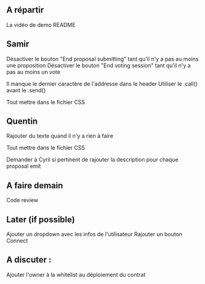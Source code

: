 ## A répartir

La vidéo de demo
README

## Samir

Désactiver le bouton "End proposal submitting" tant qu'il n'y a pas au moins une proposition
Désactiver le bouton "End voting session" tant qu'il n'y a pas au moins un vote

Il manque le dernier caractère de l'addresse dans le header
Utiliser le .call() avant le .send()

Tout mettre dans le fichier CSS

## Quentin

Rajouter du texte quand il n'y a rien à faire

Tout mettre dans le fichier CSS

Demander à Cyril si pertinent de rajouter la description pour chaque proposal emit

## A faire demain

Code review

## Later (if possible)

Ajouter un dropdown avec les infos de l'utilisateur
Rajouter un bouton Connect

## A discuter :

Ajouter l'owner à la whitelist au déploiement du contrat
